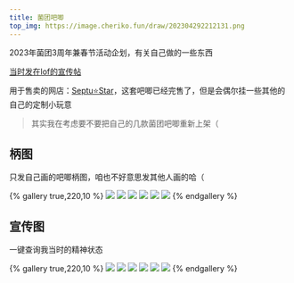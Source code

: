 ```yaml
---
title: 菌团吧唧
top_img: https://image.cheriko.fun/draw/202304292212131.png
---
```


2023年菌团3周年兼春节活动企划，有关自己做的一些东西

[当时发在lof的宣传帖](https://xiangyinhexuyuan.lofter.com/post/1ed99c95_2b7d7f7e2)

用于售卖的网店：[Septu⭐Star](https://weidian.com/?userid=1705447198)，这套吧唧已经完售了，但是会偶尔挂一些其他的自己的定制小玩意

> 其实我在考虑要不要把自己的几款菌团吧唧重新上架（

## 柄图

只发自己画的吧唧柄图，咱也不好意思发其他人画的哈（

{% gallery true,220,10 %}
![](https://image.cheriko.fun/draw/202304292212136.png)
![](https://image.cheriko.fun/draw/202304292212135.png)
![](https://image.cheriko.fun/draw/202304292212132.png)
![](https://image.cheriko.fun/draw/202304292212133.png)
![](https://image.cheriko.fun/draw/202304292212134.png)
![](https://image.cheriko.fun/draw/202304292212131.png)
{% endgallery %}

## 宣传图

一键查询我当时的精神状态

{% gallery true,220,10 %}
![](https://image.cheriko.fun/post/202405131129638.png)
![](https://image.cheriko.fun/post/202405131129639.png)
![](https://image.cheriko.fun/post/202405131129641.png)
![](https://image.cheriko.fun/post/202405131129642.png)
![](https://image.cheriko.fun/post/202405131129643.png)
![](https://image.cheriko.fun/post/202405131129644.png)
{% endgallery %}